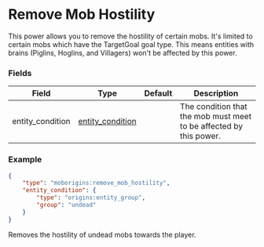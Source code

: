 # Remove Mob Hostility
This power allows you to remove the hostility of certain mobs. It's limited to certain mobs which have the TargetGoal goal type. This means entities with brains (Piglins, Hoglins, and Villagers) won't be affected by this power.


### Fields
Field | Type | Default | Description
------|------|---------|-------------
entity_condition | [entity_condition](https://origins.readthedocs.io/en/latest/types/entity_condition_types/) |   | The condition that the mob must meet to be affected by this power.


### Example
```json
{
    "type": "moborigins:remove_mob_hostility",
    "entity_condition": {
        "type": "origins:entity_group",
        "group": "undead"
    }
}
```
Removes the hostility of undead mobs towards the player.
